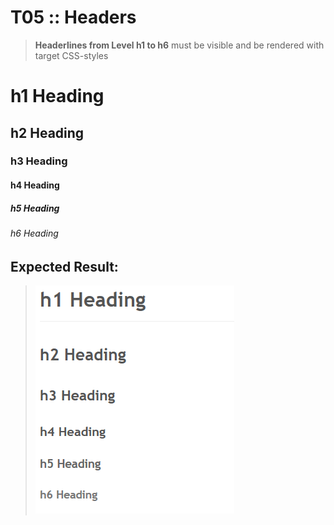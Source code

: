 # T05 :: Headers

> **Headerlines from Level h1 to h6** must be visible and be rendered with target CSS-styles


# h1 Heading
## h2 Heading
### h3 Heading
#### h4 Heading
##### h5 Heading
###### h6 Heading


## Expected Result:

> ![](xPIC/T03_Header_Results.png)
